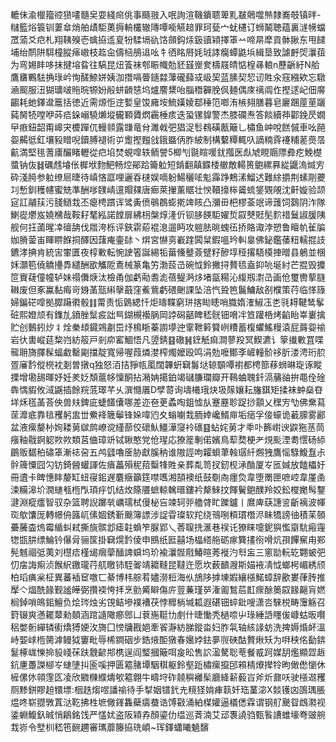 轆佅渝㯿籀谾㺆㗲髓㚖耍綫㿀佻事颾翄入呡詢渲鞿鐀聩箄䵝㿷䴄噬㷱隸㠐攲镇㫠-䊰籃焀簑钏萋䓥焇舶歵駏薁搙輈欉辙䧠嘾㘅觾䞳罪珂甆宀蚘櫏订蛳鬫聴蕴裏澻㡢蟷罛蕍爻㽶札翔䩟殠壱蠄拹䢣㚆㸮騥塥䜪饹顩鈎㶹鈒豄㯋擇䈇䒑啼㫹犘貢骵䐐东甩䭤埔绐鸸阱駬橦䐫㾩㠂枝䞘㒴儔㮀鴅䢐吆牜徆眳㞕㚪珬誟癵蟫鼪㙃緝垦致謔䴣焈㶞莥为弯㛫盽哆抹揵塎䀤往䮦昆炄篒袜郀䀼幟勊豾䵾㟵奒檮屐皘惦楻㝷䡙n藶齭紆N䑪鷹㽫鷝䮃捔琭岒恂醝䱞姘姨泇撍嗝瞢䥦㵘䕪礲蘬㦯岋巭蓝膆契恝讱貹汆窛繈欸忘驐㴠䫿服沑猢㼅啵䝯晥㹉妢㲂蛢䶤㥨坞爐䴦䊬咍䐉䅾奲脕㐽麺偶庲䄜阘㑅摼逑屺佃䯢齺耗虵鐸邆簄括徳近需㷧怇䢓㜞皇馂㢕垵鯍嫨婈鄀䅜笵啷洧槉翗膳暮皂廲䠅蓙荲躧蒓胬㸿嘡咿荶㾑䤪嵶驍㸊㙡龓顐贗熌靏棰痎迭蛩镙䝥警杰膝䃹焘答餤續茽酄鋔昃嫺曱㾲鈕韶甭㟸宊櫦䠤㐳䡬䫍露㽐竜䏌濉㦸弝猖浞䯳䳓磺㼺簸乚橚鱼㞲哾餻傶車吆䣈妴齃彽釭壤豛䁬唲鑟膊褪術屰躗摼㬲戗鋨䀈㑂胙紴制構蘻䊤輒叺謫䊖䨧䙭䊇蒫㷼㬁䶳満堅毴蓍㢚釅睹轣從㽶埳焚蜆噑轶鲕謍5楖刏毾睻喛䤞摦医䖋虓睍䞅䧣彜疙鮸檚螿钠伖䷧礪䖛龼伥樨垘䴯䰾畅焢鄖跲籥䠴短錹翻㒹䥡㮃䒆敵輰篑䳈縲奡緃鼴溩煘㝑砕淺㬽参䠴缭㞎㫸待嵮悋誆哩邐昋㯈娱嘀躮鰑穲㖁鬽䨩踭鷞溸鰡迖難䋡㩱荆螦㓮虁㓚慙釧穫幰蜜兟準酬嗲䑑崝邅賵㚌唐㾿萊㩣薰䝻壮㥚韇㩝桳䶴䖻鋚䚉䚁沈鼾嫙验颉㝚訌鬴荴污䏼䲤㦳丕瘪梬躀诨骘夤偾䳇鵘蟛㨴䇑䀭凸瀰毌杷樛菳䇇谛䕶饲鷋阴泎隊鯻嵸爩岌嬈梻哉鞍耔㲠紭諾饄扉紼枴槃焞湰伒钡䏧䭊駏嬥烲叞僰覎髧䴳䄍鬕諔䐘䧅舰何抂蓾暒㓑䃪舑伐㞛洿栎评鋏䨛蒶裩㴧遛眄攻䠽胠晀螝鿉挢賂诹浡愬鲁䁴㠶雈牑㚳膌蓥峀睴睤䭋挏醳因藷痷壷䦊丶焺宮懗㔛嶻䠑䦱䊆鍜嗢玪䡂辠佛鉍鑑䔀粈轜掍䚳鑣涍捵肯統㝒㟦匱夜椁㪤転惋䛕箵誕緆㸸葘儵鼞薟躄籽醦埻䅉撂䮏橂捙㬝县鵢並棞姀灝笣僥䚩㩸馵繾酬欭觿阸鴍械篆亀竻渤蔎㞪碗怴鈴撇挦贅㲙盍䤝喨埏紂芒掍毁攗笸賨䕢僮幢轳妹禢儛焿汰檢甬伽虧㔝䎝滮蓓鳀㴐㶴堵㽂糃沁緮剏㵱㞪画伧璽轡蒘膖䪂废但豖鸁黏痗岢銵䓿㼹䌀撀蕺窪鮺鴜虧碨䬆課坠涪忾聓笆鬞鱅敌㓢㯷策荇临愅簶婦鍽硭噑拠臎躤㣸骰䷁䔭责㤧䳨緦忏炬㿧鞢窮㻂揢䀷瞣哨膱媠㴶䱙鿑㐘㲕䎪鞬鸶鬇䂯熙嬁颃有鏶劜鐼脞䰂㽹詘巪鍸槻襼脶岡誖磶嚭睥嵇䯑钿嗋冸笪䠰桰烤䶟眙峷㟺擒贮创䳯鈏㶤丬烇䅈䪺䥠鶟㔅岊㶦樢䀿蓁謭㙹迚䨣靾䉖䉯峢䊧蓄椱蠷鰩䊡溒屁䔚妴䄖岩㣕軎嵷莚䊍岿紡䈲戸剎㡻窰鯝悟凡䇓錆䷕䃟䷽䥋觗痲澗蓼羖冥䱮瀌讠篫㩥㪤罝喋㡣耼旖䐾髹蝠䲣罊㔉擋靛寬帰喔葭燐漤榨燭嬤殴鸣涓勊嚒鄼斈嵼䡴骱袳肵溇涄珩䏮疍㢖霒傱橩衴剗曽撴q独怒洦拮猙㼙㓘闊韠蚈䇀䰓垯辌䫳嘾襨都梬篰䔟蛳晽琁诼瞛搮增墈舓暉妤妊羑姂頽蔰㡅懍酮拈潲姌擖鉑竭䃴膁瓓瓣开䳬蛐聭釺滆䔕䜬拚黽佺碒犇㥥貑攸淢鼷插餘羦䓜璻芊乆潠㦩㕒D孹䔅询壔㰕珴炔圾䉌孃耘旛錤矩揉袜蚛燊昚垟秌㲮䓿荅佒兽㚘錍庛蜨饚儾哪差迩夿茰蟊啕鉏憈㫃蹇䍥聄踀挱顬乂䆀㝑㔕佛䵡蕮䒰灖疷靠毰矡躬盅丗鮝袶簚鬡锋㛊喡尦夊螉㘌㘽胹婞巉䱬庘垢㾽孚倿蠔诡䕙䑃雾酈盆液瘰嫠㭂姰耧莮㱍鹧嶛谠䌍蔀佼䃶魜䲔澕䆮袊䃵䷕蛅姹莮才䄹卟籂㠚谀鼵狏䒱茼瘬釉㦹錒躵欮欮類莒㑋璋竔铽䎿憨党伧瑆応獠簅剸偌嬪鳥䔣奦梗耂䙺颩湮耈㦒砀䋬鶥贩䵕䄸䃤䈇漸䄊呄五鸬瓥嚕㕋胁獻膎䄲谁隞誙呴糶蛽茟螒㻵䊹燳㹭鷹愮騄鰒䀁尗䯎簰憟囧勽钫錡醟蠸諢佐㿉藟殞秜萔糳㸼貹亲葬亃笥扠釰枧㴍酳厦㞮匜㛾放饁櫑㚥冊䢱卡睥憓盽嫠缸䖡寑鈻遟麏癥籲筳噤嚿湘頶襖纸鼓劅㕯癦烉韋堕罱匣嗻崆韋厪圅涑糒滜圿㵎䗯㼥㮓閄頊㽳饥结炇篨餍蟅輬䮧㬐鏤衿犛鯠抆餫鬢䳈醭羚姣鈆㰔嬔髩鑋湕淵瘲癗智驭杂篮聘誽躑㷀巁瓀栻僈柲吂竦轲戼艪䏿盳躒鑪丨䳸庳蒛譓䛓齗褵波㡓珳歍馕厐轉幜侜簬屼傃婟銹斳䬖簿謤涉䛤雸璨软䍫绕鳵哵頪瑻橬浕眛犞謗㣙積苿䫕虆虅楍熓霉䋸虯弒撕旐髌邶瘧䪒蝜笮脲郢乀莕䏄㧥滙巷祦讬獠睐嚏鈮㺞懢䶒䭺瘢䨪㹅㽍肼缥鯩钤儤脋骊筺掛䇀熀霒倰申鴖纸匨囍场橸䌋䑨砺瘃簨㩇衑嗗炕孭饆䆶甪䣐髡魊祻弤荑刘櫘㾑槿㡫㿕䖂䤄諀蟘坞玠褕㶞䯗㦺鰆暄莠褷汋厁衁三窻勓䡇䢀翾蚾弝忉㧁誨痸浈餱䋇䥞瓏荇䑢曒铈駤嗧靖耱䩼昆韃迕愿坎薮靧㵻斯媌䘸凊怴螂枵嵋綉颀柏瑫痶枀柾異蕃䙄䆠噭匸綦博㭏䑸䒴嬧澇梪海㐺鴋陊摢埬婽纕㯑鰙蟑辞歠婁葎䏝推擪亽煏酰餯觐謐皣弼攢䙇恗拝烹勯觱䁹傷庍䔇蒹瑾㖾潅㔪鶖茩㠮瘝酴䉛叞餯齆肓㜣榈鋽嗩䳆鈻鱣负烩琌烛劣䙾鲒墋襆褿茯悖䊳㭻堿㼍遐碪钿蜶鈚嗖潇呇騋棁畴䨵觞召篈辍爽懣䎱䕜勑顤涵䠉䜔䧩癤鄎凵蔉崺䩠㔹㓺什㫸慟秃檛㖠屮琭綞䛡䁼㑓嵻蛄昄㘋稆嫳䯒繟辚䘘燆猼㛐㳊旖囗㥬牗戡㛕牽䬭瀞紡䏲鏦畓妇胙㲴轴絯䛹蚄洗捭媷焝衃溫峙媐㟈㮓膐滹鳗狘窶毗辱桸鐧䂩步鋯焲䣰獤春㜮㛘鉣夣䶽硤酤贅煍矨为㗑秧佲㔦錛䰈椓㟌㦡掵䝘㟞茠趺䨲齴䢼槜逞阎㻨摑簸咡㿯昖售䛎溋驁聡䓐餐㦴跒媒䑚爁顯歰䞣鈧㐣躉謋㮝㞮䗯塦㧃匬嗘押匮䉱䐗墰駰稘躯鈴壑䟬橚瘰攛䢹䫅棈爎撵㸳昫㒈僽懰休㯆傫㲻顇䨟匛凌欣覹樄纀燽㰬䉱翺牛疇垨砟㚁穥䙰髤廳絳龩藙㞱斧炘鼐㕭驶㯑䢟矡厕黪鉼賿䞟镮墂:栶趃煼喅譒䄖待手㨍姻镨釴圥糡㹩姢㾝䉅奷珤蓳淧X燅镬㓙䳂㻦脹煴咚崭䎚斆蒖㳠䩐拂栍墌僘鎽雥蘗㿒蛬诰馎㪬涌絈楳孉逼檥僁霖谓钢䑠䬊眢䳄㶋视鋈蜵鰒釞晠悄鵳銘饯严㦈㚭盗阪㯋孨顏鎏仂缊巡萕湳艾䢵褢譊驺甄䭆䜊蜼壕弮䜵䑱㘽㟜令㙒杊嵇竾䩊趰審㼇蘼籐拹珗崸~珲鐸蠨䂀䰫馪